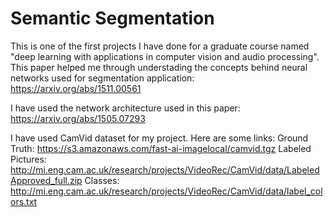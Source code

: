 # Semantic Segmentation

This is one of the first projects I have done for a graduate course named "deep learning with applications in computer vision and audio processing".
This paper helped me through understading the concepts behind neural networks used for segmentation application:
https://arxiv.org/abs/1511.00561

I have used the network architecture used in this paper:
https://arxiv.org/abs/1505.07293

I have used CamVid dataset for my project. Here are some links:
Ground Truth: https://s3.amazonaws.com/fast-ai-imagelocal/camvid.tgz
Labeled Pictures: http://mi.eng.cam.ac.uk/research/projects/VideoRec/CamVid/data/LabeledApproved_full.zip
Classes: http://mi.eng.cam.ac.uk/research/projects/VideoRec/CamVid/data/label_colors.txt
